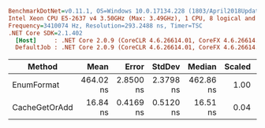 ``` ini

BenchmarkDotNet=v0.11.1, OS=Windows 10.0.17134.228 (1803/April2018Update/Redstone4)
Intel Xeon CPU E5-2637 v4 3.50GHz (Max: 3.49GHz), 1 CPU, 8 logical and 4 physical cores
Frequency=3410074 Hz, Resolution=293.2488 ns, Timer=TSC
.NET Core SDK=2.1.402
  [Host]     : .NET Core 2.0.9 (CoreCLR 4.6.26614.01, CoreFX 4.6.26614.01), 64bit RyuJIT
  DefaultJob : .NET Core 2.0.9 (CoreCLR 4.6.26614.01, CoreFX 4.6.26614.01), 64bit RyuJIT


```
|        Method |      Mean |     Error |    StdDev |    Median | Scaled |  Gen 0 | Allocated |
|-------------- |----------:|----------:|----------:|----------:|-------:|-------:|----------:|
|    EnumFormat | 464.02 ns | 2.8500 ns | 2.3798 ns | 462.86 ns |   1.00 | 0.0339 |     216 B |
| CacheGetOrAdd |  16.84 ns | 0.4169 ns | 0.5120 ns |  16.51 ns |   0.04 |      - |       0 B |
